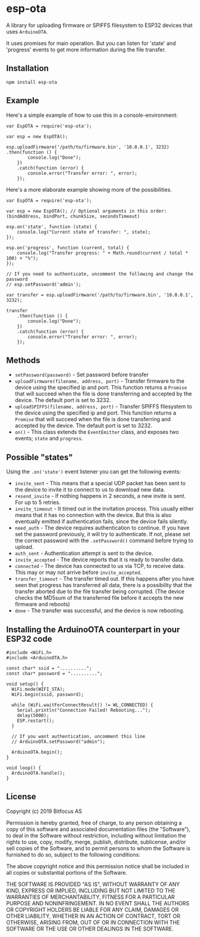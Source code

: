 # esp-ota

A library for uploading firmware or SPIFFS filesystem to ESP32 devices that uses `ArduinoOTA`.

It uses promises for main operation. But you can listen for 'state' and 'progress' events to get more information during the file transfer.

## Installation

```
npm install esp-ota
```

## Example

Here's a simple example of how to use this in a console-environment:

```
var EspOTA = require('esp-ota');

var esp = new EspOTA();

esp.uploadFirmware('/path/to/firmware.bin', '10.0.0.1', 3232)
.then(function () {
		console.log("Done");
	})
	.catch(function (error) {
		console.error("Transfer error: ", error);
	});
```


Here's a more elaborate example showing more of the possibilities.

```
var EspOTA = require('esp-ota');

var esp = new EspOTA(); // Optional arguments in this order: (bindAddress, bindPort, chunkSize, secondsTimeout)

esp.on('state', function (state) {
	console.log("Current state of transfer: ", state);
});

esp.on('progress', function (current, total) {
	console.log("Transfer progress: " + Math.round(current / total * 100) + "%");
});

// If you need to authenticate, uncomment the following and change the password
// esp.setPassword('admin');

var transfer = esp.uploadFirmware('/path/to/firmware.bin', '10.0.0.1', 3232);

transfer
	.then(function () {
		console.log("Done");
	})
	.catch(function (error) {
		console.error("Transfer error: ", error);
	});
```

## Methods

* `setPassword(password)` - Set password before transfer
* `uploadFirmware(filename, address, port)` - Transfer firmware to the device using the specified ip and port. This function returns a `Promise` that will succeed when the file is done transferring and accepted by the device. The default port is set to 3232.
* `uploadSPIFFS(filename, address, port)` - Transfer SPIFFS filesystem to the device using the specified ip and port. This function returns a `Promise` that will succeed when the file is done transferring and accepted by the device. The default port is set to 3232.
* `on()` - This class extends the `EventEmitter` class, and exposes two events; `state` and `progress`.

## Possible "states"

Using the `.on('state')` event listener you can get the following events:

 * `invite_sent` - This means that a special UDP packet has been sent to the device to invite it to connect to us to download new data.
 * `resend_invite` - If nothing happens in 2 seconds, a new invite is sent. For up to 5 retries.
 * `invite_timeout` - It timed out in the invitation process. This usually either means that it has no connection with the device. But this is also eventually emitted if authentication fails, since the device fails silently.
 * `need_auth` - The device requires authentication to continue. If you have set the password previously, it will try to authenticate. If not, please set the correct password with the `.setPassword()` command before trying to upload.
 * `auth_sent` - Authentication attempt is sent to the device.
 * `invite_accepted` - The device reports that it is ready to transfer data.
 * `connected` - The device has connected to us via TCP, to receive data. This may or may not arrive before `invite_accepted`.
 * `transfer_timeout` - The transfer timed out. If this happens after you have seen that progress has transferred all data, there is a possibility that the transfer aborted due to the file transfer being corrupted. (The device checks the MD5sum of the transferred file before it accepts the new firmware and reboots)
 * `done` - The transfer was successful, and the device is now rebooting.

## Installing the ArduinoOTA counterpart in your ESP32 code

```
#include <WiFi.h>
#include <ArduinoOTA.h>

const char* ssid = "..........";
const char* password = "..........";

void setup() {
  WiFi.mode(WIFI_STA);
  WiFi.begin(ssid, password);

  while (WiFi.waitForConnectResult() != WL_CONNECTED) {
    Serial.println("Connection Failed! Rebooting...");
    delay(5000);
    ESP.restart();
  }

  // If you want authentication, uncomment this line
  // ArduinoOTA.setPassword("admin");

  ArduinoOTA.begin();
}

void loop() {
  ArduinoOTA.handle();
}
```

## License

Copyright (c) 2019 Bitfocus AS

Permission is hereby granted, free of charge, to any person obtaining a copy
of this software and associated documentation files (the "Software"), to deal
in the Software without restriction, including without limitation the rights
to use, copy, modify, merge, publish, distribute, sublicense, and/or sell
copies of the Software, and to permit persons to whom the Software is
furnished to do so, subject to the following conditions:

The above copyright notice and this permission notice shall be included in all
copies or substantial portions of the Software.

THE SOFTWARE IS PROVIDED "AS IS", WITHOUT WARRANTY OF ANY KIND, EXPRESS OR
IMPLIED, INCLUDING BUT NOT LIMITED TO THE WARRANTIES OF MERCHANTABILITY,
FITNESS FOR A PARTICULAR PURPOSE AND NONINFRINGEMENT. IN NO EVENT SHALL THE
AUTHORS OR COPYRIGHT HOLDERS BE LIABLE FOR ANY CLAIM, DAMAGES OR OTHER
LIABILITY, WHETHER IN AN ACTION OF CONTRACT, TORT OR OTHERWISE, ARISING FROM,
OUT OF OR IN CONNECTION WITH THE SOFTWARE OR THE USE OR OTHER DEALINGS IN THE
SOFTWARE.